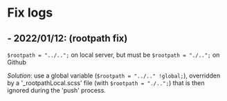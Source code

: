 # Fix logs


## - 2022/01/12: (rootpath fix)

`$rootpath = "../..";` on local server, but must be `$rootpath = "./..";` on Github

*Solution*: use a global variable (`$rootpath = "../.." !global;`), overridden by a '_rootpathLocal.scss' file (with `$rootpath = "./..";`) that is then ignored during the 'push' process.

